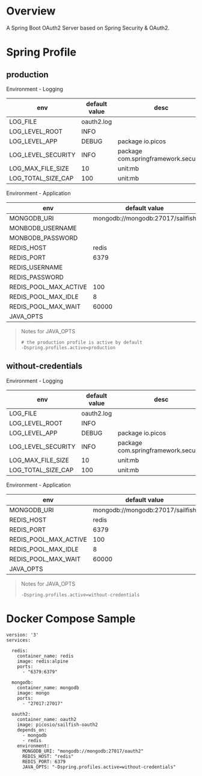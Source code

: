 # Overview

A Spring Boot OAuth2 Server based on Spring Security & OAuth2.

# Spring Profile

## production

Environment - Logging 

env | default value | desc
---|---|---
LOG_FILE | oauth2.log 
LOG_LEVEL_ROOT | INFO
LOG_LEVEL_APP | DEBUG | package io.picos
LOG_LEVEL_SECURITY | INFO | package com.springframework.security
LOG_MAX_FILE_SIZE | 10 | unit:mb
LOG_TOTAL_SIZE_CAP | 100 | unit:mb

Environment - Application

env | default value | desc
---|---|---
MONGODB_URI | mongodb://mongodb:27017/sailfish 
MONBODB_USERNAME |
MONBODB_PASSWORD |
REDIS_HOST | redis
REDIS_PORT | 6379
REDIS_USERNAME | 
REDIS_PASSWORD | 
REDIS_POOL_MAX_ACTIVE | 100
REDIS_POOL_MAX_IDLE | 8
REDIS_POOL_MAX_WAIT | 60000 
JAVA_OPTS | 


> Notes for JAVA_OPTS
>
>```
># the production profile is active by default
>-Dspring.profiles.active=production  
>```

## without-credentials

Environment - Logging

env | default value | desc
---|---|---
LOG_FILE | oauth2.log 
LOG_LEVEL_ROOT | INFO
LOG_LEVEL_APP | DEBUG | package io.picos
LOG_LEVEL_SECURITY | INFO | package com.springframework.security
LOG_MAX_FILE_SIZE | 10 | unit:mb
LOG_TOTAL_SIZE_CAP | 100 | unit:mb

Environment - Application

env | default value | desc
---|---|---
MONGODB_URI | mongodb://mongodb:27017/sailfish 
REDIS_HOST | redis
REDIS_PORT | 6379
REDIS_POOL_MAX_ACTIVE | 100
REDIS_POOL_MAX_IDLE | 8
REDIS_POOL_MAX_WAIT | 60000 
JAVA_OPTS | 

> Notes for JAVA_OPTS
>
>```
>-Dspring.profiles.active=without-credentials
>```

# Docker Compose Sample 

```
version: '3'
services:

  redis:
    container_name: redis
    image: redis:alpine
    ports:
      - "6379:6379"

  mongodb:
    container_name: mongodb
    image: mongo
    ports:
      - "27017:27017"

  oauth2:
    container_name: oauth2
    image: picosio/sailfish-oauth2
    depends_on:
      - mongodb
      - redis
    environment:
      MONGODB_URI: "mongodb://mongodb:27017/oauth2"
      REDIS_HOST: "redis"
      REDIS_PORT: 6379
      JAVA_OPTS: "-Dspring.profiles.active=without-credentials"
  
```